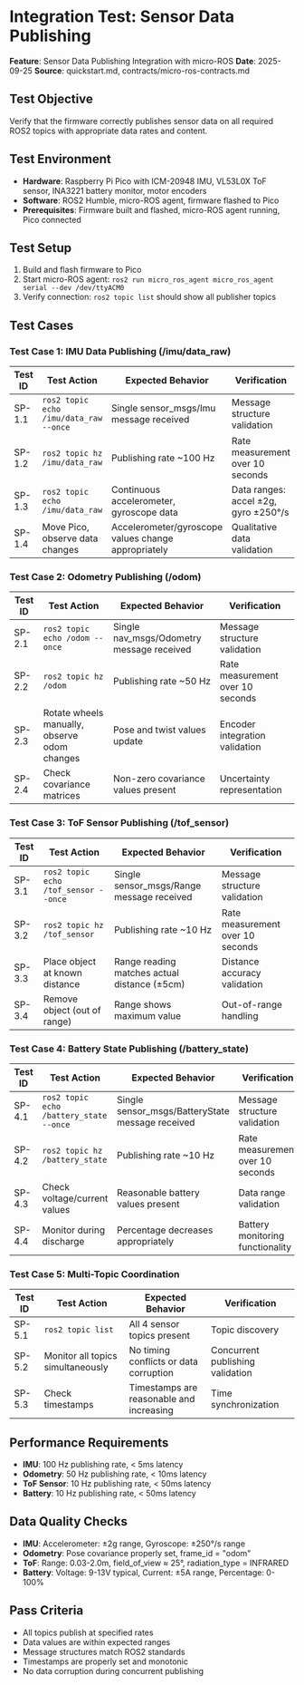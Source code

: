 # Integration Test: Sensor Data Publishing

**Feature**: Sensor Data Publishing Integration with micro-ROS
**Date**: 2025-09-25
**Source**: quickstart.md, contracts/micro-ros-contracts.md

## Test Objective

Verify that the firmware correctly publishes sensor data on all required ROS2 topics with appropriate data rates and content.

## Test Environment

- **Hardware**: Raspberry Pi Pico with ICM-20948 IMU, VL53L0X ToF sensor, INA3221 battery monitor, motor encoders
- **Software**: ROS2 Humble, micro-ROS agent, firmware flashed to Pico
- **Prerequisites**: Firmware built and flashed, micro-ROS agent running, Pico connected

## Test Setup

1. Build and flash firmware to Pico
2. Start micro-ROS agent: `ros2 run micro_ros_agent micro_ros_agent serial --dev /dev/ttyACM0`
3. Verify connection: `ros2 topic list` should show all publisher topics

## Test Cases

### Test Case 1: IMU Data Publishing (/imu/data_raw)

| Test ID | Test Action                            | Expected Behavior                                   | Verification                         |
| ------- | -------------------------------------- | --------------------------------------------------- | ------------------------------------ |
| SP-1.1  | `ros2 topic echo /imu/data_raw --once` | Single sensor_msgs/Imu message received             | Message structure validation         |
| SP-1.2  | `ros2 topic hz /imu/data_raw`          | Publishing rate ~100 Hz                             | Rate measurement over 10 seconds     |
| SP-1.3  | `ros2 topic echo /imu/data_raw`        | Continuous accelerometer, gyroscope data            | Data ranges: accel ±2g, gyro ±250°/s |
| SP-1.4  | Move Pico, observe data changes        | Accelerometer/gyroscope values change appropriately | Qualitative data validation          |

### Test Case 2: Odometry Publishing (/odom)

| Test ID | Test Action                                  | Expected Behavior                         | Verification                     |
| ------- | -------------------------------------------- | ----------------------------------------- | -------------------------------- |
| SP-2.1  | `ros2 topic echo /odom --once`               | Single nav_msgs/Odometry message received | Message structure validation     |
| SP-2.2  | `ros2 topic hz /odom`                        | Publishing rate ~50 Hz                    | Rate measurement over 10 seconds |
| SP-2.3  | Rotate wheels manually, observe odom changes | Pose and twist values update              | Encoder integration validation   |
| SP-2.4  | Check covariance matrices                    | Non-zero covariance values present        | Uncertainty representation       |

### Test Case 3: ToF Sensor Publishing (/tof_sensor)

| Test ID | Test Action                          | Expected Behavior                            | Verification                     |
| ------- | ------------------------------------ | -------------------------------------------- | -------------------------------- |
| SP-3.1  | `ros2 topic echo /tof_sensor --once` | Single sensor_msgs/Range message received    | Message structure validation     |
| SP-3.2  | `ros2 topic hz /tof_sensor`          | Publishing rate ~10 Hz                       | Rate measurement over 10 seconds |
| SP-3.3  | Place object at known distance       | Range reading matches actual distance (±5cm) | Distance accuracy validation     |
| SP-3.4  | Remove object (out of range)         | Range shows maximum value                    | Out-of-range handling            |

### Test Case 4: Battery State Publishing (/battery_state)

| Test ID | Test Action                             | Expected Behavior                                | Verification                     |
| ------- | --------------------------------------- | ------------------------------------------------ | -------------------------------- |
| SP-4.1  | `ros2 topic echo /battery_state --once` | Single sensor_msgs/BatteryState message received | Message structure validation     |
| SP-4.2  | `ros2 topic hz /battery_state`          | Publishing rate ~10 Hz                           | Rate measurement over 10 seconds |
| SP-4.3  | Check voltage/current values            | Reasonable battery values present                | Data range validation            |
| SP-4.4  | Monitor during discharge                | Percentage decreases appropriately               | Battery monitoring functionality |

### Test Case 5: Multi-Topic Coordination

| Test ID | Test Action                       | Expected Behavior                        | Verification                     |
| ------- | --------------------------------- | ---------------------------------------- | -------------------------------- |
| SP-5.1  | `ros2 topic list`                 | All 4 sensor topics present              | Topic discovery                  |
| SP-5.2  | Monitor all topics simultaneously | No timing conflicts or data corruption   | Concurrent publishing validation |
| SP-5.3  | Check timestamps                  | Timestamps are reasonable and increasing | Time synchronization             |

## Performance Requirements

- **IMU**: 100 Hz publishing rate, < 5ms latency
- **Odometry**: 50 Hz publishing rate, < 10ms latency
- **ToF Sensor**: 10 Hz publishing rate, < 50ms latency
- **Battery**: 10 Hz publishing rate, < 50ms latency

## Data Quality Checks

- **IMU**: Accelerometer: ±2g range, Gyroscope: ±250°/s range
- **Odometry**: Pose covariance properly set, frame_id = "odom"
- **ToF**: Range: 0.03-2.0m, field_of_view ≈ 25°, radiation_type = INFRARED
- **Battery**: Voltage: 9-13V typical, Current: ±5A range, Percentage: 0-100%

## Pass Criteria

- All topics publish at specified rates
- Data values are within expected ranges
- Message structures match ROS2 standards
- Timestamps are properly set and monotonic
- No data corruption during concurrent publishing